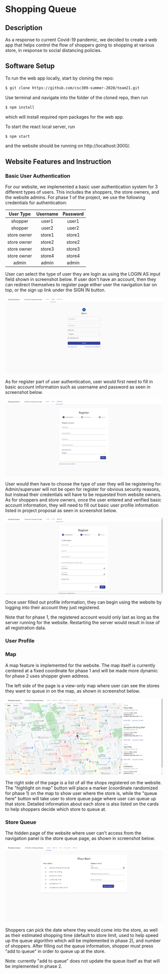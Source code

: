 # Shopping Queue

## Description
As a response to current Covid-19 pandemic, we decided to create a web app
that helps control the flow of shoppers going to shopping at various store,
in response to social distancing policies. 

## Software Setup

To run the web app locally, start by cloning the repo:
```bash
$ git clone https://github.com/csc309-summer-2020/team21.git
```
Use terminal and navigate into the folder of the cloned repo, then run
```bash
$ npm install
```
which will install required npm packages for the web app.

To start the react local server, run
```bash
$ npm start
```
and the website should be running on http://localhost:3000/.

## Website Features and Instruction

### Basic User Authentication

For our website, we implemented a basic user authentication system for 3 different types of users.
This includes the shoppers, the store owners, and the website admins.
For phase 1 of the project, we use the following credentials for authentication:

| User Type   | Username | Password |
|:-----------:|:--------:|:--------:|
| shopper     | user1    | user1    |
| shopper     | user2    | user2    |
| store owner | store1   | store1   |
| store owner | store2   | store2   |
| store owner | store3   | store3   |
| store owner | store4   | store4   |
| admin       | admin    | admin    |

User can select the type of user they are login as using the LOGIN AS input field shown in screenshot below.
If user don't have an account, then they can redirect themselves to register page either user the navigation bar on top,
or the sign up link under the SIGN IN button.

![login](/assets/login_screenshot.PNG)

As for register part of user authentication, user would first need to fill in basic account information
such as username and password as seen in screenshot below.

![register_home](/assets/register_screenshot.PNG)

User would then have to choose the type of user they will be registering for.
Admin/superuser will not be open for register for obvious security reasons,
but instead their credentials will have to be requested from website owners.
As for shoppers and store owners, once the user entered and verified basic account information,
they will need to fill out basic user profile information listed in project proposal
as seen in screenshot below.

![register_profile](/assets/register_profile_screenshot.PNG)

Once user filled out profile information, they can begin using the website by logging 
into their account they just registered.

Note that for phase 1, the registered account would only last as long as the server
running for the website. Restarting the server would result in lose of all registration
data.


### User Profile


### Map

A map feature is implemented for the website. The map itself is currently
centered at a fixed coordinate for phase 1 and will be made more dynamic for phase 2
uses shopper given address.

The left side of the page is a view-only map where user can see the stores
they want to queue in on the map, as shown in screenshot below. 

![map](/assets/map_screenshot.PNG)

The right side of the page is a list of all the shops registered on the website.
The "highlight on map" button will place a marker (coordinate randomized 
for phase 1) on the map to show user where the store is, while the "queue here"
button will take user to store queue page where user can queue up that store.
Detailed information about each store is also listed on the cards to help
shoppers decide which store to queue at.


### Store Queue

The hidden page of the website where user can't access from the navigation panel is the store
queue page, as shown in screenshot below.

![store_queue](/assets/store_queue_screenshot.PNG)

Shoppers can pick the date where they would come into the store, as well
as their estimated shopping time (default to store limit, used to help speed
up the queue algorithm which will be implemented in phase 2), and number of
shoppers. After filling out the queue information, shopper must press
"add to queue" in order to queue up at the store.

Note: currently "add to queue" does not update the queue itself as that will
be implemented in phase 2.
